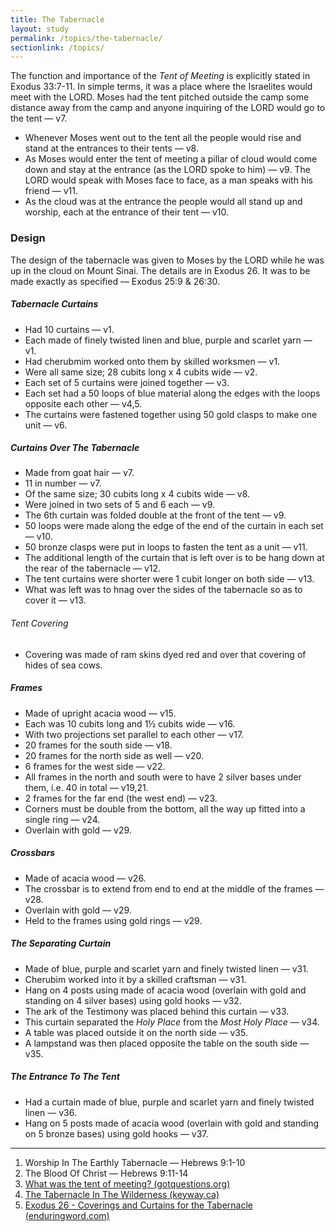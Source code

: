 ```yaml
---
title: The Tabernacle
layout: study
permalink: /topics/the-tabernacle/
sectionlink: /topics/
---
```


The function and importance of the _Tent of Meeting_ is explicitly stated in
Exodus 33:7-11. In simple terms, it was a place where the Israelites would meet
with the LORD. Moses had the tent pitched outside the camp some distance away
from the camp and anyone inquiring of the LORD would go to the tent — v7.

* Whenever Moses went out to the tent all the people would rise and stand at the
entrances to their tents — v8.
* As Moses would enter the tent of meeting a pillar of cloud would come down and
stay at the entrance (as the LORD spoke to him) — v9. The LORD would speak with
Moses face to face, as a man speaks with his friend — v11.
* As the cloud was at the entrance the people would all stand up and worship,
each at the entrance of their tent — v10.


### Design

The design of the tabernacle was given to Moses by the LORD while he was up in
the cloud on Mount Sinai. The details are in Exodus 26. It was to be made
exactly as specified — Exodus 25:9 & 26:30.


##### Tabernacle Curtains

* Had 10 curtains — v1.
* Each made of finely twisted linen and blue, purple and scarlet yarn — v1.
* Had cherubmim worked onto them by skilled worksmen — v1.
* Were all same size; 28 cubits long x 4 cubits wide — v2.
* Each set of 5 curtains were joined together — v3.
* Each set had a 50 loops of blue material along the edges with the loops opposite each other — v4,5.
* The curtains were fastened together using 50 gold clasps to make one unit — v6.


##### Curtains Over The Tabernacle

* Made from goat hair — v7.
* 11 in number — v7.
* Of the same size; 30 cubits long x 4 cubits wide — v8.
* Were joined in two sets of 5 and 6 each — v9.
* The 6th curtain was folded double at the front of the tent — v9.
* 50 loops were made along the edge of the end of the curtain in each set — v10.
* 50 bronze clasps were put in loops to fasten the tent as a unit — v11.
* The additional length of the curtain that is left over is to be hang down at
  the rear of the tabernacle — v12.
* The tent curtains were shorter were 1 cubit longer on both side — v13.
* What was left was to hnag over the sides of the tabernacle so as to cover it — v13.


###### Tent Covering

* Covering was made of ram skins dyed red and over that covering of hides of sea cows.


##### Frames

* Made of upright acacia wood — v15.
* Each was 10 cubits long and 1½ cubits wide — v16.
* With two projections set parallel to each other — v17.
* 20 frames for the south side — v18.
* 20 frames for the north side as well — v20.
* 6 frames for the west side — v22.
* All frames in the north and south were to have 2 silver bases under them, i.e. 40 in total — v19,21.
* 2 frames for the far end (the west end) — v23.
* Corners must be double from the bottom, all the way up fitted into a single ring — v24.
* Overlain with gold — v29.


##### Crossbars

* Made of acacia wood — v26.
* The crossbar is to extend from end to end at the middle of the frames — v28.
* Overlain with gold — v29.
* Held to the frames using gold rings — v29.


##### The Separating Curtain

* Made of blue, purple and scarlet yarn and finely twisted linen — v31.
* Cherubim worked into it by a skilled craftsman — v31.
* Hang on 4 posts using made of acacia wood (overlain with gold and standing on 4 silver bases) using gold hooks — v32.
* The ark of the Testimony was placed behind this curtain — v33.
* This curtain separated the _Holy Place_ from the _Most Holy Place_ — v34.
* A table was placed outside it on the north side — v35.
* A lampstand was then placed opposite the table on the south side — v35.


##### The Entrance To The Tent

* Had a curtain made of blue, purple and scarlet yarn and finely twisted linen — v36.
* Hang on 5 posts made of acacia wood (overlain with gold and standing on 5 bronze bases) using gold hooks — v37.



---

1. Worship In The Earthly Tabernacle — Hebrews 9:1-10
2. The Blood Of Christ — Hebrews 9:11-14
3. [What was the tent of meeting? (gotquestions.org)][1]
4. [The Tabernacle In The Wilderness (keyway.ca)][2]
5. [Exodus 26 - Coverings and Curtains for the Tabernacle (enduringword.com)][3]

[1]: http://www.gotquestions.org/tent-of-meeting.html
[2]: http://www.keyway.ca/htm2002/tabwild.htm
[3]: http://www.enduringword.com/commentaries/0226.htm
